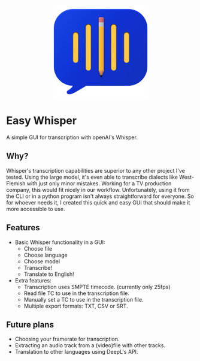 <p align="center">
  <img src="icon/EW-icon.png" width="250"/>
</p>

# Easy Whisper
A simple GUI for transcription with openAI's Whisper.

## Why?
Whisper's transcription capabilities are superior to any other project I've tested. Using the large model, it's even able to transcribe dialects like West-Flemish with just only minor mistakes. Working for a TV production company, this would fit nicely in our workflow.
Unfortunately, using it from the CLI or in a python program isn't always straightforward for everyone. So for whoever needs it, I created this quick and easy GUI that should make it more accessible to use.

## Features
- Basic Whisper functionality in a GUI:
    - Choose file
    - Choose language
    - Choose model
    - Transcribe!
    - Translate to English!
- Extra features:
    - Transcription uses SMPTE timecode. (currently only 25fps)
    - Read file TC to use in the transcription file.
    - Manually set a TC to use in the transcription file.
    - Multiple export formats: TXT, CSV or SRT.

## Future plans
- Choosing your framerate for transcription.
- Extracting an audio track from a (video)file with other tracks.
- Translation to other languages using DeepL's API.
